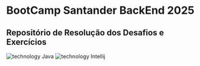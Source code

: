 # BootCamp Santander BackEnd 2025

## Repositório de Resolução dos Desafios e Exercícios


![technology Java](https://img.shields.io/badge/Language-Java-orange)
![technology Intellij](https://img.shields.io/badge/IDE-IntelliJ-black)